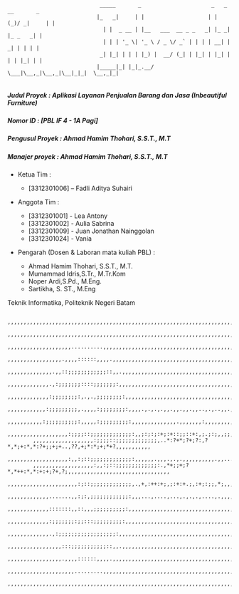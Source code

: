 ```
                             _____       _                      _   _  __       _ 
                            |_   _|     | |                    | | (_)/ _|     | |
                              | |  _ __ | |__   ___  __ _ _   _| |_ _| |_ _   _| |
                              | | | '_ \| '_ \ / _ \/ _` | | | | __| |  _| | | | |
                             _| |_| | | | |_) |  __/ (_| | |_| | |_| | | | |_| | |
                            |_____|_| |_|_.__/ \___|\__,_|\__,_|\__|_|_|  \__,_|_|
                                                      
```

##### Judul Proyek : Aplikasi Layanan Penjualan Barang dan Jasa (Inbeautiful Furniture)

##### Nomor ID : [PBL IF 4 - 1A Pagi]

##### Pengusul Proyek : Ahmad Hamim Thohari, S.S.T., M.T

##### Manajer proyek : Ahmad Hamim Thohari, S.S.T., M.T

- Ketua Tim :
  - [3312301006] – Fadli Aditya Suhairi

- Anggota Tim :
  - [3312301001] - Lea Antony
  - [3312301002] - Aulia Sabrina
  - [3312301009] - Juan Jonathan Nainggolan
  - [3312301024] - Vania

- Pengarah (Dosen & Laboran mata kuliah PBL) :
  - Ahmad Hamim Thohari, S.S.T., M.T.
  - Mumammad Idris,S.Tr., M.Tr.Kom
  - Noper Ardi,S.Pd., M.Eng.
  - Sartikha, S. ST., M.Eng

Teknik Informatika, Politeknik Negeri Batam

```
        ,,,,,,,,,,,,,,,,,,,,,,,,,,,,,,,,,,,,,,,,,,,,,,,,,,,,,,,,,,,,,,,,,,,,,,,,,,,,,,,,,,,,,,,,,,,,,,,,,,,,
        ,,,,,,,,,,,,,,,,,,,,,,,,,,,,,,,,,,,,,,,,,,,,,,,,,,,,,,,,,,,,,,,,,,,,,,,,,,,,,,,,,,,,,,,,,,,,,,,,,,,,
        ,,,,,,,,,,,,,,,,,,,,..........,,,,,,,,,,,,,,,,,,,,,,,,,,,,,,,,,,,,,,,,,,,,,,,,,,,,,,,,,,,,,,,,,,,,,,
        ,,,,,,,,,,,,,,,,,.,,,,::::::,,,,.,,,,,,,,,,,,,,,,,,,,,,,,,,,,,,,,,,,,,,,,,,,,,,,,,,,,,,,,,,,,,,,,,,,
        ,,,,,,,,,,,,,,.,,::;;;;;;;;;;;;::,,.,,,,,,,,,,,,,,,,,,,,,,,,,,,,,,,,,,,,,,,,,,,,,,,,,,,,,,,,,,,,,,,,
        ,,,,,,,,,,,,,.,:;;;;;;;::::;;;;;;;:,,,,,,,,,,,,,,,,,,,,,,,,,,,,,,,,,,,,,,,,,,,,,,,,,,,,,,,,,,,,,,,,,
        ,,,,,,,,,,,,,:;;;;;;;;:,.,.,;;;;;;;;:,,,,,,,,,,,,,,,,,,,,,,,,,,,,,,,,,,,,,,,,,,,,,,,,,,,,,,,,,,,,,,,
        ,,,,,,,,,,,,:;;;;;;;;;,.,,,,:;;;;;;;;:,,,,.,.,.,.,,.,,.,,.,,..,.,..,,.,,,,,..,,..,,.,,.,.,,,,,,,,,,,
        ,,,,,,,,,,,:;;;;;;;;;;:,,,,,:;;;;;;;;;:,,,,,,,,,,,,,,.,,,,,,,:,,,,,,,,,,,,,,,,,:,.,:,,,.,,,,,,,,,,,,
        ,,,,,,,,,,,,,,,,,,,:;;;;::;;;;;;;;;;;;;:,,;:;:;:+;:+::;;::+:,;.;:;,,;;,+:.,;;::;;,;;:::,;,,,,,,,,,,,
        ,,,,,,,,,,,,,,,,,,,:;;;;::;;;;;;;;;;;;;,..*:?+*;?+;?:,?*,*;+:*,*:?+;;+;+..,??,+;*:*;+;*+?,,,,,,,,,,,
        ,,,,,,,,,,,,,,,,,,,:,,:;::;;;;;;;;;;;;;:,,,,,,.,,,.,.,.,,,,,,,,,,.,,....,,,..,...,.......,,,,,,,,,,,
        ,,,,,,,,,,,,,,,,,,,:,,:;::;;;;;;;;;;;;;:.,*+;;+;?*,*++:*,*:+:+;?+,?;,,,,,,,,,,,,,,,,,,,,,,,,,,,,,,,,
        ,,,,,,,,,,,,,,,,,,,,,,:;::;;;;;;;;;;;;;,.,+,:++:+;,;:+:+.;,:+;:;;,*;,,,,,,,,,,,,,,,,,,,,,,,,,,,,,,,,
        ,,,,,,,,,,,,,.......,,:;:,;;;;;;;;;;;;:,,,...,....,...,.,.,.,....,.,,,,,,,,,,,,,,,,,,,,,,,,,,,,,,,,,
        ,,,,,,,,,,,,,:::::::,,::,,,;;;;;;;;;;:,,,,,,,,,,,,,,,,,,,,,,,,,,,,,,,,,,,,,,,,,,,,,,,,,,,,,,,,,,,,,,
        ,,,,,,,,,,,,,:;;;;;;;:;;:::;;;;;;;;;:,,,,,,,,,,,,,,,,,,,,,,,,,,,,,,,,,,,,,,,,,,,,,,,,,,,,,,,,,,,,,,,
        ,,,,,,,,,,,,,.,:;;;;;;;;;;;;;;;;;;:,,,,,,,,,,,,,,,,,,,,,,,,,,,,,,,,,,,,,,,,,,,,,,,,,,,,,,,,,,,,,,,,,
        ,,,,,,,,,,,,,,,,,:::;;;;;;;;;;;::,,.,,,,,,,,,,,,,,,,,,,,,,,,,,,,,,,,,,,,,,,,,,,,,,,,,,,,,,,,,,,,,,,,
        ,,,,,,,,,,,,,,,,,.,,,,::::::,,,,.,,,,,,,,,,,,,,,,,,,,,,,,,,,,,,,,,,,,,,,,,,,,,,,,,,,,,,,,,,,,,,,,,,,
        ,,,,,,,,,,,,,,,,,,,,,.........,,,,,,,,,,,,,,,,,,,,,,,,,,,,,,,,,,,,,,,,,,,,,,,,,,,,,,,,,,,,,,,,,,,,,,
        ,,,,,,,,,,,,,,,,,,,,,,,,,,,,,,,,,,,,,,,,,,,,,,,,,,,,,,,,,,,,,,,,,,,,,,,,,,,,,,,,,,,,,,,,,,,,,,,,,,,,
```
